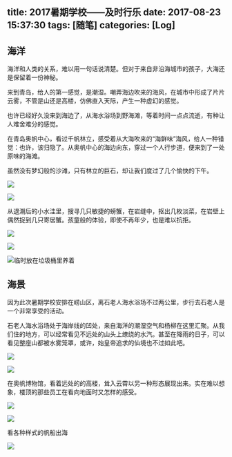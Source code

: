 title: 2017暑期学校——及时行乐
date: 2017-08-23 15:37:30
tags: [随笔]
categories: [Log]
---
## 海洋
海洋和人类的关系，难以用一句话说清楚。但对于来自非沿海城市的孩子，大海还是保留着一份神秘。

来到青岛，给人的第一感觉，是潮湿。嘲弄海边吹来的海风，在城市中形成了片片云雾，不管是山还是高楼，仿佛直入天际，产生一种虚幻的感觉。

也许已经好久没来到海边了，从海水浴场到野海滩，等着时间一点点流逝，有种让人难舍难分的感觉。

在青岛奥帆中心，看过千帆林立，感受着从大海吹来的“海鲜味”海风，给人一种错觉：也许，该归隐了。从奥帆中心的海边向东，穿过一个人行步道，便来到了一处原味的海滩。

虽然没有梦幻般的沙滩，只有林立的巨石，却让我们度过了几个愉快的下午。

<!-- more -->

![](http://data.xuxinting.cn/xuxinting/2017-07-summer-school/20170823154459.jpg)

![](http://data.xuxinting.cn/xuxinting/2017-07-summer-school/IMG_20170715_144118_s.jpg)

从退潮后的小水洼里，搜寻几只敏捷的螃蟹，在岩缝中，抠出几枚淡菜，在岩壁上偶然捉到几只寄居蟹。孩童般的体验，即使不再年少，也是难以抗拒。

![](http://data.xuxinting.cn/xuxinting/2017-07-summer-school/20170823154446.jpg)

![](http://data.xuxinting.cn/xuxinting/2017-07-summer-school/IMG_20170715_144140.jpg)

![临时放在垃圾桶里养着](http://data.xuxinting.cn/xuxinting/2017-07-summer-school/IMG_20170715_195253_s.jpg)

## 海景
因为此次暑期学校安排在崂山区，离石老人海水浴场不过两公里，步行去石老人是一个非常享受的活动。

石老人海水浴场处于海岸线的凹处，来自海洋的潮湿空气和杨柳在这里汇聚。从我们住的地方，可以经常看见不远处的山头上缭绕的水汽。甚至在降雨的日子，可以看见整座山都被水雾笼罩，或许，始皇帝追求的仙境也不过如此吧。

![](http://data.xuxinting.cn/xuxinting/2017-07-summer-school/PANO_20170711_181000.jpg)

![](http://data.xuxinting.cn/xuxinting/2017-07-summer-school/IMG_20170711_182610_s.jpg)

在奥帆博物馆，看着远处的的高楼，耸入云霄以另一种形态展现出来。实在难以想象，楼顶的那些员工在看向地面时又怎样的感受。

![](http://data.xuxinting.cn/xuxinting/2017-07-summer-school/IMG_20170715_133252_s.jpg)

![](http://data.xuxinting.cn/xuxinting/2017-07-summer-school/IMG_20170715_145420_s.jpg)

看各种样式的帆船出海

![](http://data.xuxinting.cn/xuxinting/2017-07-summer-school/IMG_20170715_150833_s.jpg)
